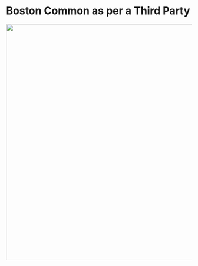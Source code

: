 # Boston Common as per a Third Party

<img src="[./Boston%20Commons%20as%20per%20a%20Third%20Party.jpg](https://github.com/TrueBlocks/Commons-Sense/blob/main/06_Final_Images/Boston%20Common%20as%20per%20a%20Third%20Party.jpg)" width="640" />
